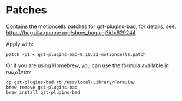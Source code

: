Patches
=======

Contains the motioncells patches for gst-plugins-bad, for details, see:
https://bugzilla.gnome.org/show_bug.cgi?id=629244

Apply with:

```
patch -p1 < gst-plugins-bad-0.10.22-motioncells.patch
```

Or if you are using Homebrew, you can use the formula available in *ruby/brew*

```
cp gst-plugins-bad.rb /usr/local/Library/Formula/
brew remove gst-plugins-bad
brew install gst-plugins-bad
```
